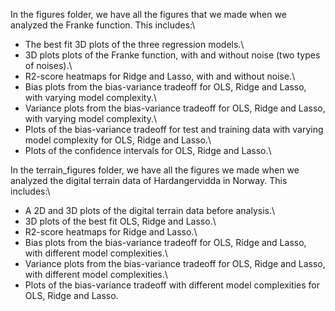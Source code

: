 In the figures folder, we have all the figures that we made when we analyzed the Franke function. This includes:\
 - The best fit 3D plots of the three regression models.\
 - 3D plots plots of the Franke function, with and without noise (two types of noises).\
 - R2-score heatmaps for Ridge and Lasso, with and without noise.\
 - Bias plots from the bias-variance tradeoff for OLS, Ridge and Lasso, with varying model complexity.\
 - Variance plots from the bias-variance tradeoff for OLS, Ridge and Lasso, with varying model complexity.\
 - Plots of the bias-variance tradeoff for test and training data with varying model complexity for OLS, Ridge and Lasso.\
 - Plots of the confidence intervals for OLS, Ridge and Lasso.\

In the terrain_figures folder, we have all the figures we made when we analyzed the digital terrain data of Hardangervidda in Norway. This includes:\
- A 2D and 3D plots of the digital terrain data before analysis.\
- 3D plots of the best fit OLS, Ridge and Lasso.\
- R2-score heatmaps for Ridge and Lasso.\
- Bias plots from the bias-variance tradeoff for OLS, Ridge and Lasso, with different model complexities.\
- Variance plots from the bias-variance tradeoff for OLS, Ridge and Lasso, with different model complexities.\
- Plots of the bias-variance tradeoff with different model complexities for OLS, Ridge and Lasso.
